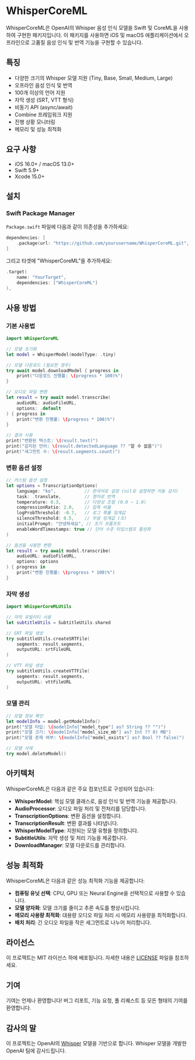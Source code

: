 # WhisperCoreML

WhisperCoreML은 OpenAI의 Whisper 음성 인식 모델을 Swift 및 CoreML을 사용하여 구현한 패키지입니다. 이 패키지를 사용하면 iOS 및 macOS 애플리케이션에서 오프라인으로 고품질 음성 인식 및 번역 기능을 구현할 수 있습니다.

## 특징

- 다양한 크기의 Whisper 모델 지원 (Tiny, Base, Small, Medium, Large)
- 오프라인 음성 인식 및 번역
- 100개 이상의 언어 지원
- 자막 생성 (SRT, VTT 형식)
- 비동기 API (async/await)
- Combine 프레임워크 지원
- 진행 상황 모니터링
- 메모리 및 성능 최적화

## 요구 사항

- iOS 16.0+ / macOS 13.0+
- Swift 5.9+
- Xcode 15.0+

## 설치

### Swift Package Manager

`Package.swift` 파일에 다음과 같이 의존성을 추가하세요:

```swift
dependencies: [
    .package(url: "https://github.com/yourusername/WhisperCoreML.git", from: "1.0.0")
]
```

그리고 타겟에 "WhisperCoreML"을 추가하세요:

```swift
.target(
    name: "YourTarget",
    dependencies: ["WhisperCoreML"]
),
```

## 사용 방법

### 기본 사용법

```swift
import WhisperCoreML

// 모델 초기화
let model = WhisperModel(modelType: .tiny)

// 모델 다운로드 (필요한 경우)
try await model.downloadModel { progress in
    print("다운로드 진행률: \(progress * 100)%")
}

// 오디오 파일 변환
let result = try await model.transcribe(
    audioURL: audioFileURL,
    options: .default
) { progress in
    print("변환 진행률: \(progress * 100)%")
}

// 결과 사용
print("변환된 텍스트: \(result.text)")
print("감지된 언어: \(result.detectedLanguage ?? "알 수 없음")")
print("세그먼트 수: \(result.segments.count)")
```

### 변환 옵션 설정

```swift
// 커스텀 옵션 설정
let options = TranscriptionOptions(
    language: "ko",           // 한국어로 설정 (nil로 설정하면 자동 감지)
    task: .translate,         // 영어로 번역
    temperature: 0.3,         // 다양성 조절 (0.0 ~ 1.0)
    compressionRatio: 2.0,    // 압축 비율
    logProbThreshold: -0.7,   // 로그 확률 임계값
    silenceThreshold: 0.5,    // 무음 임계값 (초)
    initialPrompt: "안녕하세요", // 초기 프롬프트
    enableWordTimestamps: true // 단어 수준 타임스탬프 활성화
)

// 옵션을 사용한 변환
let result = try await model.transcribe(
    audioURL: audioFileURL,
    options: options
) { progress in
    print("변환 진행률: \(progress * 100)%")
}
```

### 자막 생성

```swift
import WhisperCoreMLUtils

// 자막 유틸리티 사용
let subtitleUtils = SubtitleUtils.shared

// SRT 파일 생성
try subtitleUtils.createSRTFile(
    segments: result.segments,
    outputURL: srtFileURL
)

// VTT 파일 생성
try subtitleUtils.createVTTFile(
    segments: result.segments,
    outputURL: vttFileURL
)
```

### 모델 관리

```swift
// 모델 정보 확인
let modelInfo = model.getModelInfo()
print("모델 타입: \(modelInfo["model_type"] as? String ?? "")")
print("모델 크기: \(modelInfo["model_size_mb"] as? Int ?? 0) MB")
print("모델 존재 여부: \(modelInfo["model_exists"] as? Bool ?? false)")

// 모델 삭제
try model.deleteModel()
```

## 아키텍처

WhisperCoreML은 다음과 같은 주요 컴포넌트로 구성되어 있습니다:

- **WhisperModel**: 핵심 모델 클래스로, 음성 인식 및 번역 기능을 제공합니다.
- **AudioProcessor**: 오디오 파일 처리 및 전처리를 담당합니다.
- **TranscriptionOptions**: 변환 옵션을 설정합니다.
- **TranscriptionResult**: 변환 결과를 나타냅니다.
- **WhisperModelType**: 지원되는 모델 유형을 정의합니다.
- **SubtitleUtils**: 자막 생성 및 처리 기능을 제공합니다.
- **DownloadManager**: 모델 다운로드를 관리합니다.

## 성능 최적화

WhisperCoreML은 다음과 같은 성능 최적화 기능을 제공합니다:

- **컴퓨팅 유닛 선택**: CPU, GPU 또는 Neural Engine을 선택적으로 사용할 수 있습니다.
- **모델 양자화**: 모델 크기를 줄이고 추론 속도를 향상시킵니다.
- **메모리 사용량 최적화**: 대용량 오디오 파일 처리 시 메모리 사용량을 최적화합니다.
- **배치 처리**: 긴 오디오 파일을 작은 세그먼트로 나누어 처리합니다.

## 라이선스

이 프로젝트는 MIT 라이선스 하에 배포됩니다. 자세한 내용은 [LICENSE](LICENSE) 파일을 참조하세요.

## 기여

기여는 언제나 환영합니다! 버그 리포트, 기능 요청, 풀 리퀘스트 등 모든 형태의 기여를 환영합니다.

## 감사의 말

이 프로젝트는 OpenAI의 [Whisper](https://github.com/openai/whisper) 모델을 기반으로 합니다. Whisper 모델을 개발한 OpenAI 팀에 감사드립니다. 